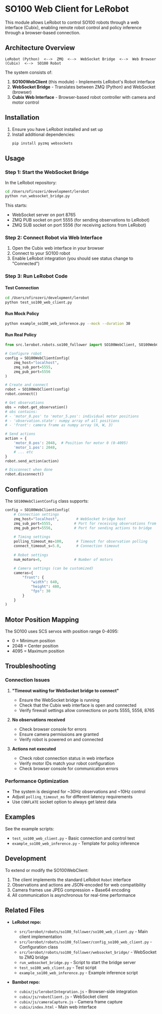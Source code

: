 # SO100 Web Client for LeRobot

This module allows LeRobot to control SO100 robots through a web interface (Cubix), enabling remote robot control and policy inference through a browser-based connection.

## Architecture Overview

```
LeRobot (Python)  <-->  ZMQ  <-->  WebSocket Bridge  <-->  Web Browser (Cubix)  <-->  SO100 Robot
```

The system consists of:
1. **SO100WebClient** (this module) - Implements LeRobot's Robot interface
2. **WebSocket Bridge** - Translates between ZMQ (Python) and WebSocket (browser)
3. **Cubix Web Interface** - Browser-based robot controller with camera and motor control

## Installation

1. Ensure you have LeRobot installed and set up
2. Install additional dependencies:
   ```bash
   pip install pyzmq websockets
   ```

## Usage

### Step 1: Start the WebSocket Bridge

In the LeRobot repository:
```bash
cd /Users/ofirozeri/development/lerobot
python run_websocket_bridge.py
```

This starts:
- WebSocket server on port 8765
- ZMQ PUB socket on port 5555 (for sending observations to LeRobot)
- ZMQ SUB socket on port 5556 (for receiving actions from LeRobot)

### Step 2: Connect Robot via Web Interface

1. Open the Cubix web interface in your browser
2. Connect to your SO100 robot
3. Enable LeRobot integration (you should see status change to "Connected")

### Step 3: Run LeRobot Code

#### Test Connection
```bash
cd /Users/ofirozeri/development/lerobot
python test_so100_web_client.py
```

#### Run Mock Policy
```bash
python example_so100_web_inference.py --mock --duration 30
```

#### Run Real Policy
```python
from src.lerobot.robots.so100_follower import SO100WebClient, SO100WebClientConfig

# Configure robot
config = SO100WebClientConfig(
    zmq_host="localhost",
    zmq_sub_port=5555,
    zmq_pub_port=5556
)

# Create and connect
robot = SO100WebClient(config)
robot.connect()

# Get observations
obs = robot.get_observation()
# obs contains:
# - 'motor_0.pos' to 'motor_5.pos': individual motor positions
# - 'observation.state': numpy array of all positions
# - 'front': camera frame as numpy array (H, W, 3)

# Send actions
action = {
    'motor_0.pos': 2048,  # Position for motor 0 (0-4095)
    'motor_1.pos': 2048,
    # ... etc
}
robot.send_action(action)

# Disconnect when done
robot.disconnect()
```

## Configuration

The `SO100WebClientConfig` class supports:

```python
config = SO100WebClientConfig(
    # Connection settings
    zmq_host="localhost",        # WebSocket bridge host
    zmq_sub_port=5555,          # Port for receiving observations from bridge
    zmq_pub_port=5556,          # Port for sending actions to bridge
    
    # Timing settings
    polling_timeout_ms=100,      # Timeout for observation polling
    connect_timeout_s=5.0,       # Connection timeout
    
    # Robot settings
    num_motors=6,               # Number of motors
    
    # Camera settings (can be customized)
    cameras={
        "front": {
            "width": 640,
            "height": 480,
            "fps": 30
        }
    }
)
```

## Motor Position Mapping

The SO100 uses SCS servos with position range 0-4095:
- 0 = Minimum position
- 2048 = Center position  
- 4095 = Maximum position

## Troubleshooting

### Connection Issues

1. **"Timeout waiting for WebSocket bridge to connect"**
   - Ensure the WebSocket bridge is running
   - Check that the Cubix web interface is open and connected
   - Verify firewall settings allow connections on ports 5555, 5556, 8765

2. **No observations received**
   - Check browser console for errors
   - Ensure camera permissions are granted
   - Verify robot is powered on and connected

3. **Actions not executed**
   - Check robot connection status in web interface
   - Verify motor IDs match your robot configuration
   - Check browser console for communication errors

### Performance Optimization

- The system is designed for ~30Hz observations and ~10Hz control
- Adjust `polling_timeout_ms` for different latency requirements
- Use `CONFLATE` socket option to always get latest data

## Examples

See the example scripts:
- `test_so100_web_client.py` - Basic connection and control test
- `example_so100_web_inference.py` - Template for policy inference

## Development

To extend or modify the SO100WebClient:

1. The client implements the standard LeRobot `Robot` interface
2. Observations and actions are JSON-encoded for web compatibility
3. Camera frames use JPEG compression + Base64 encoding
4. All communication is asynchronous for real-time performance

## Related Files

- **LeRobot repo:**
  - `src/lerobot/robots/so100_follower/so100_web_client.py` - Main client implementation
  - `src/lerobot/robots/so100_follower/config_so100_web_client.py` - Configuration class
  - `src/lerobot/robots/so100_follower/websocket_bridge/` - WebSocket to ZMQ bridge
  - `run_websocket_bridge.py` - Script to start the bridge server
  - `test_so100_web_client.py` - Test script
  - `example_so100_web_inference.py` - Example inference script

- **Bambot repo:**
  - `cubix/js/lerobotIntegration.js` - Browser-side integration
  - `cubix/js/robotClient.js` - WebSocket client
  - `cubix/js/cameraCapture.js` - Camera frame capture
  - `cubix/index.html` - Main web interface 